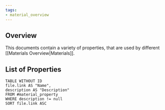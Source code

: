 ```yaml
---
tags:
- material_overview
---
```

## Overview
This documents contain a variety of properties, that are used by different [[Materials Overview|Materials]].
## List of Properties
```dataview
TABLE WITHOUT ID
file.link AS "Name",
description AS "Description"
FROM #material_property
WHERE description != null
SORT file.link ASC
```
